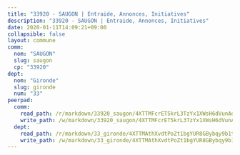 ```yaml
---
title: "33920 - SAUGON | Entraide, Annonces, Initiatives"
description: "33920 - SAUGON | Entraide, Annonces, Initiatives"
date: 2020-01-11T14:09:21+09:00
collapsible: false
layout: commune
comm:
  nom: "SAUGON"
  slug: saugon
  cp: "33920"
dept:
  nom: "Gironde"
  slug: gironde
  num: "33"
peerpad:
  comm:
    read_path: /r/markdown/33920_saugon/4XTTMFcrET5krL3TzYx1XWsH6dVunAdXV2FEorHTKU6ZuADeh
    write_path: /w/markdown/33920_saugon/4XTTMFcrET5krL3TzYx1XWsH6dVunAdXV2FEorHTKU6ZuADeh-K3TgTjBJcutHsshHFQ9Ynu3qsUn1scQbT6vtpY7CmxYyaMc2N27utfc97FbBambQ78Jj84cjpKMDeqQYeP6wUBnT3vwTMTvwgf5YUJQTHbCSJEURVEVzK1VJy8ms8Se2cFUoY9qB
  dept:
    read_path: /r/markdown/33_gironde/4XTTMAthXvdtPoZt1bgYUR8GBybqy9b1tLUaaKDw5iKj57LRt
    write_path: /w/markdown/33_gironde/4XTTMAthXvdtPoZt1bgYUR8GBybqy9b1tLUaaKDw5iKj57LRt-K3TgU8ogmN5s8hbKrZhkV9P1KQiFepNWXjoYRvdMTW1jt7eRXTmrjG677tN9mcUTsALjzYGgb8mvcrYPJn2Jd8cTiBmF9aZcbgdcQL1kzCPJnSf6X8tpEcGPdTr5qT6cQqEpt6oQ
---
```


